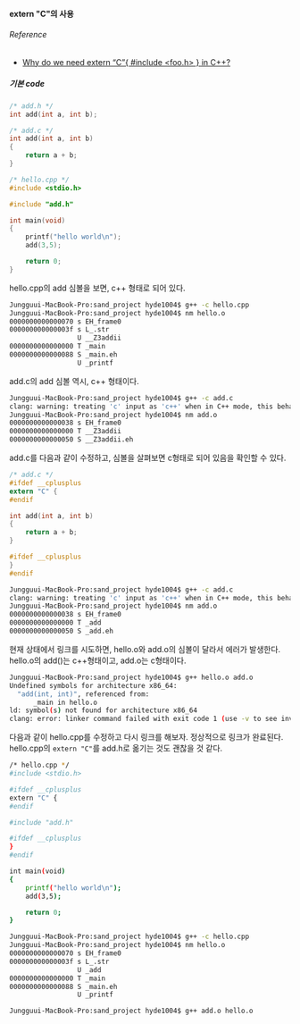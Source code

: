 #### extern "C"의 사용

###### Reference
 - [Why do we need extern “C”{ #include <foo.h> } in C++?](http://stackoverflow.com/questions/67894/why-do-we-need-extern-c-include-foo-h-in-c)

##### 기본 code

```c
/* add.h */
int add(int a, int b);
```

```c
/* add.c */
int add(int a, int b)
{
	return a + b;
}
```

```c
/* hello.cpp */
#include <stdio.h>

#include "add.h"

int main(void)
{
	printf("hello world\n");
	add(3,5);

	return 0;
}
```

hello.cpp의 add 심볼을 보면, c++ 형태로 되어 있다.
```sh
Jungguui-MacBook-Pro:sand_project hyde1004$ g++ -c hello.cpp 
Jungguui-MacBook-Pro:sand_project hyde1004$ nm hello.o
0000000000000070 s EH_frame0
000000000000003f s L_.str
                 U __Z3addii
0000000000000000 T _main
0000000000000088 S _main.eh
                 U _printf
```

add.c의 add 심볼 역시, c++ 형태이다.
```sh
Jungguui-MacBook-Pro:sand_project hyde1004$ g++ -c add.c 
clang: warning: treating 'c' input as 'c++' when in C++ mode, this behavior is deprecated
Jungguui-MacBook-Pro:sand_project hyde1004$ nm add.o
0000000000000038 s EH_frame0
0000000000000000 T __Z3addii
0000000000000050 S __Z3addii.eh
```

add.c를 다음과 같이 수정하고, 심볼을 살펴보면 c형태로 되어 있음을 확인할 수 있다.
```c
/* add.c */
#ifdef __cplusplus
extern "C" {
#endif

int add(int a, int b)
{
	return a + b;
}

#ifdef __cplusplus
}
#endif
```

```sh
Jungguui-MacBook-Pro:sand_project hyde1004$ g++ -c add.c 
clang: warning: treating 'c' input as 'c++' when in C++ mode, this behavior is deprecated
Jungguui-MacBook-Pro:sand_project hyde1004$ nm add.o
0000000000000038 s EH_frame0
0000000000000000 T _add
0000000000000050 S _add.eh
```

현재 상태에서 링크를 시도하면, hello.o와 add.o의 심볼이 달라서 에러가 발생한다. hello.o의 add()는 c++형태이고, add.o는 c형태이다.
```sh
Jungguui-MacBook-Pro:sand_project hyde1004$ g++ hello.o add.o 
Undefined symbols for architecture x86_64:
  "add(int, int)", referenced from:
      _main in hello.o
ld: symbol(s) not found for architecture x86_64
clang: error: linker command failed with exit code 1 (use -v to see invocation)
```

다음과 같이 hello.cpp를 수정하고 다시 링크를 해보자. 정상적으로 링크가 완료된다. hello.cpp의 `extern "C"`를 add.h로 옮기는 것도 괜찮을 것 같다.
```sh
/* hello.cpp */
#include <stdio.h>

#ifdef __cplusplus
extern "C" {
#endif

#include "add.h"

#ifdef __cplusplus
}
#endif

int main(void)
{
	printf("hello world\n");
	add(3,5);

	return 0;
}
```

```sh
Jungguui-MacBook-Pro:sand_project hyde1004$ g++ -c hello.cpp 
Jungguui-MacBook-Pro:sand_project hyde1004$ nm hello.o
0000000000000070 s EH_frame0
000000000000003f s L_.str
                 U _add
0000000000000000 T _main
0000000000000088 S _main.eh
                 U _printf
```

```sh
Jungguui-MacBook-Pro:sand_project hyde1004$ g++ add.o hello.o
```